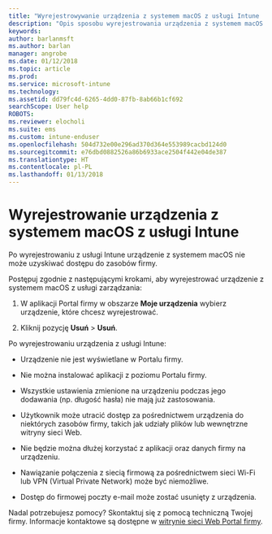 ```yaml
---
title: "Wyrejestrowywanie urządzenia z systemem macOS z usługi Intune | Microsoft Docs"
description: "Opis sposobu wyrejestrowania urządzenia z systemem macOS z usługi Intune"
keywords: 
author: barlanmsft
ms.author: barlan
manager: angrobe
ms.date: 01/12/2018
ms.topic: article
ms.prod: 
ms.service: microsoft-intune
ms.technology: 
ms.assetid: dd79fc4d-6265-4dd0-87fb-8ab66b1cf692
searchScope: User help
ROBOTS: 
ms.reviewer: elocholi
ms.suite: ems
ms.custom: intune-enduser
ms.openlocfilehash: 504d732e00e296ad370d364e553989cacbd124d0
ms.sourcegitcommit: e76dbd0882526a86b6933ace2504f442e04de387
ms.translationtype: HT
ms.contentlocale: pl-PL
ms.lasthandoff: 01/13/2018
---
```

# <a name="unenroll-your-macos-device-from-intune"></a>Wyrejestrowanie urządzenia z systemem macOS z usługi Intune

Po wyrejestrowaniu z usługi Intune urządzenie z systemem macOS nie może uzyskiwać dostępu do zasobów firmy.

Postępuj zgodnie z następującymi krokami, aby wyrejestrować urządzenie z systemem macOS z usługi zarządzania:

1.  W aplikacji Portal firmy w obszarze **Moje urządzenia** wybierz urządzenie, które chcesz wyrejestrować.

2.  Kliknij pozycję **Usuń** > **Usuń**.

Po wyrejestrowaniu urządzenia z usługi Intune:

-   Urządzenie nie jest wyświetlane w Portalu firmy.

-   Nie można instalować aplikacji z poziomu Portalu firmy.

-   Wszystkie ustawienia zmienione na urządzeniu podczas jego dodawania (np. długość hasła) nie mają już zastosowania.

-   Użytkownik może utracić dostęp za pośrednictwem urządzenia do niektórych zasobów firmy, takich jak udziały plików lub wewnętrzne witryny sieci Web.

-   Nie będzie można dłużej korzystać z aplikacji oraz danych firmy na urządzeniu.

-   Nawiązanie połączenia z siecią firmową za pośrednictwem sieci Wi-Fi lub VPN (Virtual Private Network) może być niemożliwe.

-   Dostęp do firmowej poczty e-mail może zostać usunięty z urządzenia.

Nadal potrzebujesz pomocy? Skontaktuj się z pomocą techniczną Twojej firmy. Informacje kontaktowe są dostępne w [witrynie sieci Web Portal firmy](https://portal.manage.microsoft.com#HelpDeskDialog).
